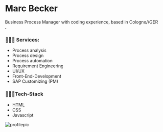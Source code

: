 # Marc Becker

Business Process Manager with coding experience, based in Cologne//GER . 

### 👨🏼‍🔧 Services:

- Process analysis
- Process design
- Process automation
- Requirement Engineering
- UI/UX
- Front-End-Development
- SAP Customizing (PM)


### 👨🏼‍💻Tech-Stack

- HTML
- CSS
- Javascript




![profilepic](https://www.agentur-kreativdenker.de/wp-content/uploads/2020/12/javascript-js.jpg)
